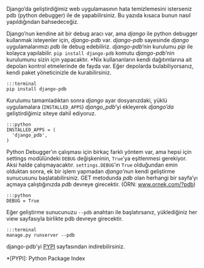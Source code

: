 <!--
.. date: 2011/08/04 11:41:00
.. description: Django'da debugging yapmanın doğru yolu nedir? Django uygulamalarınızı hata ayıklamasını (debugging) Python debugger, kısa adıyla pdb kullanarak yapabilirsiniz.
.. slug: pdb-ile-debug
.. title: Django'da pdb ile debug
-->


Django’da geliştirdiğimiz web uygulamasının hata temizlemesini
isterseniz pdb (python debugger) ile de yapabilirsiniz. Bu yazıda kısaca
bunun nasıl yapıldığından bahsedeceğiz. 

Django’nun kendine ait bir debug aracı var, ama *django* ile python
debugger kullanmak isteyenler için, *django-pdb* var. *django-pdb*
sayesinde *django* uygulamalarımızı *pdb* ile debug edebiliriz.
*django-pdb*’nin kurulumu *pip* ile kolayca yapılabilir.
`pip install django-pdb` komutu *django-pdb*’nin kurulumunu sizin için
yapacaktır. \*Nix kullananların kendi dağıtımlarına ait depoları kontrol
etmelerinde de fayda var. Eğer depolarda bulabiliyorsanız, kendi paket
yöneticinizle de kurabilirsiniz. <!-- TEASER_END -->

	:::terminal
	pip install django-pdb

Kurulumu tamamladıktan sonra *django* ayar dosyanızdaki, yüklü
uygulamalara (`INSTALLED_APPS`) *django\_pdb*’yi ekleyerek *django’da*
geliştirdiğimiz siteye dahil ediyoruz.

	:::python
	INSTALLED_APPS = (
	  'django_pdb',
	)

Python Debugger’ın çalışması için birkaç farklı yöntem var, ama hepsi için
settings modülündeki `DEBUG` değişkeninin, `True`’ya eşitlenmesi
gerekiyor. Aksi halde çalışmayacaktır. `settings.DEBUG`’ın `True`
olduğundan emin olduktan sonra, ek bir işlem yapmadan *django’nun* kendi
geliştirme sunucusunu başlatabilirsiniz. GET metodunda *pdb* olan
herhangi bir sayfa’yı açmaya çalıştığınızda *pdb* devreye girecektir.
(ÖRN: www.ornek.com/?pdb)

	:::python
	DEBUG = True

Eğer geliştirme sunucunuzu `--pdb` anahtarı ile başlatırsanız,
yüklediğiniz her view sayfasıyla birlikte pdb devreye girecektir.

	:::terminal
	manage.py runserver --pdb

django-pdb'yi [PYPI](http://pypi.python.org/pypi/django-pdb) sayfasından indirebilirsiniz.

*[PYPI]: Python Package Index